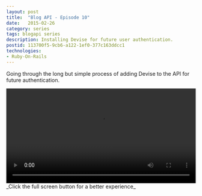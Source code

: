 ```yaml
---
layout: post
title:  "Blog API - Episode 10"
date:   2015-02-26
category: series
tags: blogapi series
description: Installing Devise for future user authentication.
postid: 113700f5-9cb6-a122-1ef0-377c163ddcc1
technologies:
- Ruby-On-Rails
---
```


Going through the long but simple process of adding Devise to the API for future authentication.

<video style="width:100%;" controls>
	<source src="http://videos.quarrantine.com?name=blogapi10.mp4" type="video/mp4">
</video>
_Click the full screen button for a better experience_
